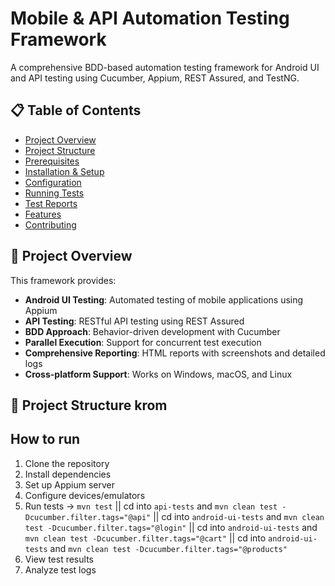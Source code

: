 # Mobile & API Automation Testing Framework

A comprehensive BDD-based automation testing framework for Android UI and API testing using Cucumber, Appium, REST Assured, and TestNG.

## 📋 Table of Contents

- [Project Overview](#project-overview)
- [Project Structure](#project-structure)
- [Prerequisites](#prerequisites)
- [Installation & Setup](#installation--setup)
- [Configuration](#configuration)
- [Running Tests](#running-tests)
- [Test Reports](#test-reports)
- [Features](#features)
- [Contributing](#contributing)

## 🎯 Project Overview

This framework provides:
- **Android UI Testing**: Automated testing of mobile applications using Appium
- **API Testing**: RESTful API testing using REST Assured
- **BDD Approach**: Behavior-driven development with Cucumber
- **Parallel Execution**: Support for concurrent test execution
- **Comprehensive Reporting**: HTML reports with screenshots and detailed logs
- **Cross-platform Support**: Works on Windows, macOS, and Linux

## 📁 Project Structure krom

## How to run
1. Clone the repository
2. Install dependencies
3. Set up Appium server
4. Configure devices/emulators
5. Run tests -> `mvn test` 
|| cd into `api-tests` and `mvn clean test -Dcucumber.filter.tags="@api"` 
|| cd into `android-ui-tests` and `mvn clean test -Dcucumber.filter.tags="@login"` 
|| cd into `android-ui-tests` and `mvn clean test -Dcucumber.filter.tags="@cart"` 
|| cd into `android-ui-tests` and `mvn clean test -Dcucumber.filter.tags="@products"` 
6. View test results
7. Analyze test logs
